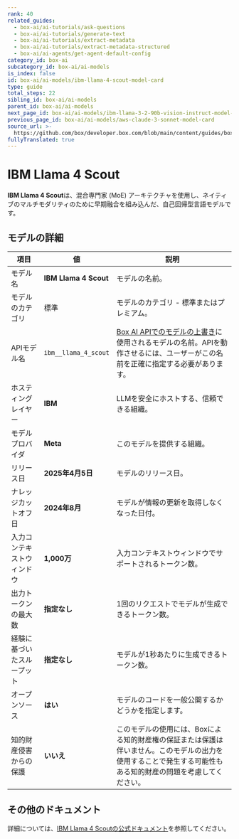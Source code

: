 ```yaml
---
rank: 40
related_guides:
  - box-ai/ai-tutorials/ask-questions
  - box-ai/ai-tutorials/generate-text
  - box-ai/ai-tutorials/extract-metadata
  - box-ai/ai-tutorials/extract-metadata-structured
  - box-ai/ai-agents/get-agent-default-config
category_id: box-ai
subcategory_id: box-ai/ai-models
is_index: false
id: box-ai/ai-models/ibm-llama-4-scout-model-card
type: guide
total_steps: 22
sibling_id: box-ai/ai-models
parent_id: box-ai/ai-models
next_page_id: box-ai/ai-models/ibm-llama-3-2-90b-vision-instruct-model-card
previous_page_id: box-ai/ai-models/aws-claude-3-sonnet-model-card
source_url: >-
  https://github.com/box/developer.box.com/blob/main/content/guides/box-ai/ai-models/ibm-llama-4-scout-model-card.md
fullyTranslated: true
---
```

# IBM Llama 4 Scout

**IBM Llama 4 Scout**は、混合専門家 (MoE) アーキテクチャを使用し、ネイティブのマルチモダリティのために早期融合を組み込んだ、自己回帰型言語モデルです。

## モデルの詳細

| 項目            | 値                     | 説明                                                                                 |
| ------------- | --------------------- | ---------------------------------------------------------------------------------- |
| モデル名          | **IBM Llama 4 Scout** | モデルの名前。                                                                            |
| モデルのカテゴリ      | 標準                    | モデルのカテゴリ - 標準またはプレミアム。                                                             |
| APIモデル名       | `ibm__llama_4_scout`  | [Box AI APIでのモデルの上書き][overrides]に使用されるモデルの名前。APIを動作させるには、ユーザーがこの名前を正確に指定する必要があります。 |
| ホスティングレイヤー    | **IBM**               | LLMを安全にホストする、信頼できる組織。                                                              |
| モデルプロバイダ      | **Meta**              | このモデルを提供する組織。                                                                      |
| リリース日         | **2025年4月5日**         | モデルのリリース日。                                                                         |
| ナレッジカットオフ日    | **2024年8月**           | モデルが情報の更新を取得しなくなった日付。                                                              |
| 入力コンテキストウィンドウ | **1,000万**            | 入力コンテキストウィンドウでサポートされるトークン数。                                                        |
| 出力トークンの最大数    | **指定なし**              | 1回のリクエストでモデルが生成できるトークン数。                                                           |
| 経験に基づいたスループット | **指定なし**              | モデルが1秒あたりに生成できるトークン数。                                                              |
| オープンソース       | **はい**                | モデルのコードを一般公開するかどうかを指定します。                                                          |
| 知的財産侵害からの保護   | **いいえ**               | このモデルの使用には、Boxによる知的財産権の保証または保護は伴いません。このモデルの出力を使用することで発生する可能性もある知的財産の問題を考慮してください。   |

## その他のドキュメント

詳細については、[IBM Llama 4 Scoutの公式ドキュメント][IBM]を参照してください。

[overrides]: g://box-ai/ai-agents/ai-agent-overrides

[IBM]: https://www.ibm.com/docs/en/watsonx/w-and-w/2.1.0?topic=models-third-party-foundation
